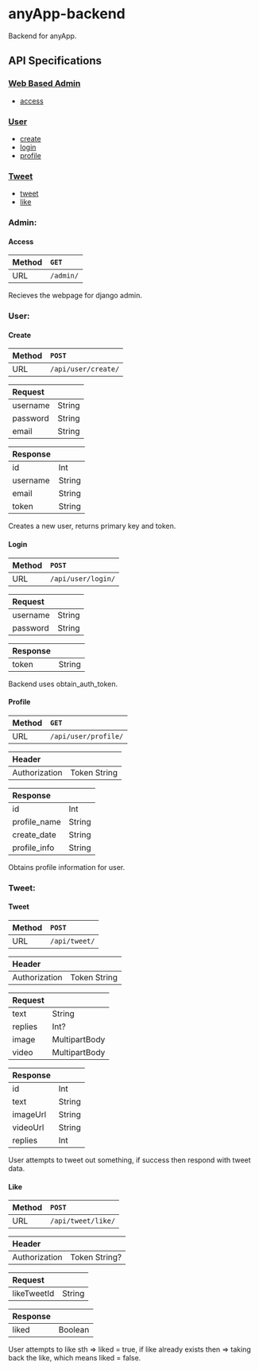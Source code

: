 # anyApp-backend
Backend for anyApp.

## API Specifications

### [Web Based Admin](#admin)
* [access](#admin_access)

### [User](#user)
* [create](#user_create)
* [login](#user_login)
* [profile](#user_profile)

### [Tweet](#tweet)
* [tweet](#tweet_tweet)
* [like](#tweet_like)

### <a name="admin"></a> Admin:

#### <a name="admin_access"></a> Access

| Method    | `GET`       |
| :--       | :--         |
| URL       | `/admin/`   |

Recieves the webpage for django admin.

### <a name="user"></a> User:

#### <a name="user_create"></a> Create

| Method    | `POST`                |
| :--       | :--                   |
| URL       | `/api/user/create/`   |

| Request   |             |
| :--       | :--         |
| username  | String      |
| password  | String      |
| email     | String      |

| Response    |             |
| :--         | :--         |
| id          | Int         |
| username    | String      |
| email       | String      |
| token       | String      |

Creates a new user, returns primary key and token.

#### <a name="user_login"></a> Login

| Method    | `POST`                |
| :--       | :--                   |
| URL       | `/api/user/login/`    |

| Request   |             |
| :--       | :--         |
| username  | String      |
| password  | String      |

| Response    |             |
| :--         | :--         |
| token       | String      |

Backend uses obtain_auth_token.

#### <a name="user_profile"></a> Profile

| Method    | `GET`                   |
| :--       | :--                     |
| URL       | `/api/user/profile/`    |

| Header          |               |
| :--             | :--           |
| Authorization   | Token String  |

| Response      |             |
| :--           | :--         |
| id            | Int         |
| profile_name  | String      |
| create_date   | String      |
| profile_info  | String      |

Obtains profile information for user.

### <a name="tweet"></a> Tweet:

#### <a name="tweet_tweet"></a> Tweet

| Method    | `POST`            |
| :--       | :--               |
| URL       | `/api/tweet/`     |

| Header          |               |
| :--             | :--           |
| Authorization   | Token String  |

| Request   |                 |
| :--       | :--             |
| text      | String          |
| replies   | Int?            |
| image     | MultipartBody   |
| video     | MultipartBody   |

| Response      |             |
| :--           | :--         |
| id            | Int         |
| text          | String      |
| imageUrl      | String      |
| videoUrl      | String      |
| replies       | Int         |

User attempts to tweet out something, if success then respond with tweet data.

#### <a name="tweet_like"></a> Like

| Method    | `POST`                  |
| :--       | :--                     |
| URL       | `/api/tweet/like/`      |

| Header          |                 |
| :--             | :--             |
| Authorization   | Token String?   |

| Request       |                 |
| :--           | :--             |
| likeTweetId   | String          |

| Response      |             |
| :--           | :--         |
| liked         | Boolean     |

User attempts to like sth => liked = true, if like already exists then => taking back the like, which means liked = false.
